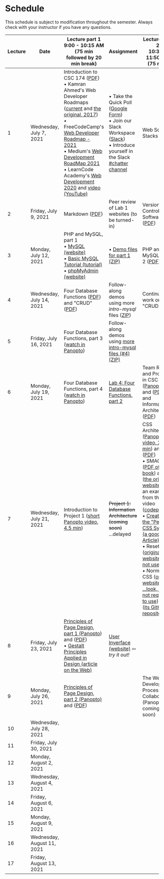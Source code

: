 # **Schedule**
This schedule is subject to modification throughout the semester. Always check with your instructor if you have any questions.

| Lecture | Date                       | Lecture part 1<br>9:00 - 10:15 AM (75 min followed by 20 min break) | Assignment                                                   | Lecture part 2<br>10:35 - 11:50 AM (75 min)                  | Assignment                                                   |
| ------- | -------------------------- | ------------------------------------------------------------ | ------------------------------------------------------------ | ------------------------------------------------------------ | ------------------------------------------------------------ |
| 1       | Wednesday, July 7, 2021    | Introduction to CSC 174 ([PDF](01a-introduction-to-csc174/introduction-to-csc174.pdf))<br>&bull; Kamran Ahmed's Web Developer Roadmaps ([current](https://roadmap.sh/) and [the original, 2017](https://github.com/kamranahmedse/developer-roadmap/tree/ee2b3e5de0e2a9ccccf3f2bbe4687f150df976f4))<br/>&bull; FreeCodeCamp's [Web Developer Roadmap - 2021](https://www.freecodecamp.org/news/how-to-learn-web-dev-in-2021-roadmap/)<br/>&bull; Medium's [Web Development RoadMap 2021](https://medium.com/ucan-learn-to-code/web-development-roadmap-2021-b1bc4aea7e40)<br/>&bull; LearnCode Academy's [Web Development 2020](https://coggle.it/diagram/XfeRbWj7xy3dsEX8/t/web-development-in-2020) and [video (YouTube)](https://youtu.be/SBB1YtwODT0) | &bull; Take the Quick Poll ([Google Form](https://forms.gle/E1iUXuQZVVX6bJ956))<br>&bull; Join our Slack Workspace ([Slack](https://join.slack.com/t/csc174/signup))<br>&bull; Introduce yourself in the Slack [#chatter channel](https://app.slack.com/client/T0263D6G5LN/C026GBTGMK6) | Web Solution Stacks ([PDF](01b-web-solution-stacks/web-solution-stacks.pdf)) | [Lab 1: Initial City Website](lab01-initial-city-website/instructions.md) |
| 2       | Friday, July 9, 2021       | Markdown ([PDF](2a-markdown/markdown.pdf))                   | Peer review of Lab 1 websites (to be turned-in)              | Version Control Software ([PDF](2b-version-control/version-control-software.pdf)) | [Lab 2: GitHub Fork](lab02-github-fork/instructions.md)      |
| 3       | Monday, July 12, 2021      | PHP and MySQL, part 1<br>&bull; [MySQL (website)](https://www.mysql.com/)<br>&bull; [Basic MySQL Tutorial (tutorial)](https://www.digitalocean.com/community/tutorials/a-basic-mysql-tutorial)<br/>&bull; [phpMyAdmin (website)](https://www.phpmyadmin.net/) | &bull; [Demo files for part 1 (ZIP)](03a-php-mysql1/intro-mysql.zip) | PHP and MySQL, part 2 ([PDF](03b-php-mysql2/php-mysql2.pdf)) | &bull; [Demo files for part 2 (ZIP)](03b-php-mysql2/intro-mysql2.zip)<br>&bull; Assignment: [Prep for Lab 3 - instructions](03b-php-mysql2/instructions.md) |
| 4       | Wednesday, July 14, 2021   | Four Database Functions ([PDF](04a-four-database-functions/html-forms-review.pdf)) and "CRUD" ([PDF](04a-four-database-functions/crud.pdf)) | Follow-along demos using more *intro-mysql* files ([ZIP](04a-four-database-functions/intro-mysql3.zip)) | Continue work on "CRUD"                                      | [Lab 3: Four Database Functions, part 1](lab03-four-database-functions1/instructions.md) |
| 5       | Friday, July 16, 2021      | Four Database Functions, part 3 ([watch in Panopto](https://rochester.hosted.panopto.com/Panopto/Pages/Viewer.aspx?id=757708e2-27a6-4312-9883-ad670124e2ea)) | Follow-along demos using [more intro-mysql files (#4) (ZIP)](05a-four-database-functions3/intro-mysql4.zip) |                                                              |                                                              |
| 6       | Monday, July 19, 2021      | Four Database Functions, part 4 ([watch in Panopto](https://rochester.hosted.panopto.com/Panopto/Pages/Viewer.aspx?id=b7f69a5e-123b-4ccc-a8ae-ad6a00ef384f)) | [Lab 4: Four Database Functions, part 2](lab04-four-database-functions2/instructions.md) | Team Roles and Projects in CSC 174 ([Panopto](https://rochester.hosted.panopto.com/Panopto/Pages/Viewer.aspx?id=7f696478-c536-4fea-bdad-ad6a01576fce)) and ([PDF](06b-team-roles-and-projects/team-roles.pdf)) and Information Architecture ([PDF](06b-team-roles-and-projects/information-architecture.pdf)) | [Lab 5: Remote Web Application](lab05-remote-database-application/instructions.md) |
| 7       | Wednesday, July 21, 2021   | Introduction to Project 1 ([short Panopto video, 4.5 min](https://rochester.hosted.panopto.com/Panopto/Pages/Viewer.aspx?id=f72286b5-d562-478e-b5cd-ad6c00f4c823)) | <s>Project 1: Information Architecture (coming soon)</s> ...delayed | CSS Architecture ([Panopto video, 27.5 min](https://rochester.hosted.panopto.com/Panopto/Pages/Viewer.aspx?id=485d44a0-46b7-409e-b5f1-ad6c015a655d)) and ([PDF](7b-css-architecture/css-architecture.pdf))<br>&bull; SMACSS ([PDF of the book](7b-css-architecture/smacss.pdf)) and ([the original website](http://smacss.com/)) and an example from the video ([codepen](https://codepen.io/jackw/pen/apVzYo))<br/>&bull; [Creating the "Perfect" CSS System (a good Article)](https://medium.com/gusto-design/creating-the-perfect-css-system-fa38f5bcdd9e)<br/>&bull; Reset CSS ([original website ...do not use!](https://meyerweb.com/eric/tools/css/reset/))<br/>&bull; Normalize CSS ([original website ...look, but not required to use](https://necolas.github.io/normalize.css/)) and ([its GitHub repository](https://github.com/necolas/normalize.css/)) | [Lab 6: CSS Architecture](lab06-css-architecture/instructions.md) |
| 8       | Friday, July 23, 2021      | [Principles of Page Design, part 1 (Panopto](https://rochester.hosted.panopto.com/Panopto/Pages/Viewer.aspx?id=dd639838-a3d2-4051-b089-ad6d014115ba)) and ([PDF](08a-principles-of-page-design1/principles-of-page-design1.pdf))<br>&bull; [Gestalt Principles Applied in Design (article on the Web)](https://www.webfx.com/blog/web-design/gestalt-principles-applied-in-design/) | [User Inyerface (website)](https://userinyerface.com/) &#8678; *try it out!* |                                                              | [Project 1: Information Architecture](project1-information-architecture/instructions.md) |
| 9       | Monday, July 26, 2021      | [Principles of Page Design, part 2 (Panopto)](https://rochester.hosted.panopto.com/Panopto/Pages/Viewer.aspx?id=2cd5c090-5bfa-4354-a130-ad6d01413d52) and ([PDF](09a-principles-of-page-design2/page-layout.pdf)) |                                                              | The Web Development Process - Collaboration (Panopto, coming soon) | [Lab 7: Website Collaboration](lab07-collaboration/instructions.md) |
| 10      | Wednesday, July 28, 2021   |                                                              |                                                              |                                                              |                                                              |
| 11      | Friday, July 30, 2021      |                                                              |                                                              |                                                              |                                                              |
| 12      | Monday, August 2, 2021     |                                                              |                                                              |                                                              |                                                              |
| 13      | Wednesday, August 4, 2021  |                                                              |                                                              |                                                              |                                                              |
| 14      | Friday, August 6, 2021     |                                                              |                                                              |                                                              |                                                              |
| 15      | Monday, August 9, 2021     |                                                              |                                                              |                                                              |                                                              |
| 16      | Wednesday, August 11, 2021 |                                                              |                                                              |                                                              |                                                              |
| 17      | Friday, August 13, 2021    |                                                              |                                                              |                                                              |                                                              |
